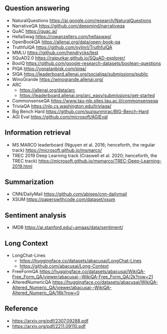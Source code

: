 ## Question answering
* NaturalQuestions https://ai.google.com/research/NaturalQuestions
* NarrativeQA https://github.com/deepmind/narrativeqa
* QuAC https://quac.ai/
* HellaSwag https://rowanzellers.com/hellaswag/
* OpenBookQA https://allenai.org/data/open-book-qa
* TruthfulQA https://github.com/sylinrl/TruthfulQA
* MMLU https://github.com/hendrycks/test
* SQuAD2.0 https://rajpurkar.github.io/SQuAD-explorer/
* BoolQ https://github.com/google-research-datasets/boolean-questions
* PIQA https://yonatanbisk.com/piqa/
* SIQA https://leaderboard.allenai.org/socialiqa/submissions/public
* WinoGrande https://winogrande.allenai.org/
* ARC 
    * https://allenai.org/data/arc
    * https://leaderboard.allenai.org/arc_easy/submissions/get-started
* CommonsenseQA https://www.tau-nlp.sites.tau.ac.il/commonsenseqa
* TriviaQA https://nlp.cs.washington.edu/triviaqa/
* Big Bench Hard https://github.com/suzgunmirac/BIG-Bench-Hard
* AGI Eval https://github.com/microsoft/AGIEval

## Information retrieval
* MS MARCO leaderboard (Nguyen et al. 2016; henceforth, the regular track) https://microsoft.github.io/msmarco/
* TREC 2019 Deep Learning track (Craswell et al. 2020; henceforth, the TREC track) https://microsoft.github.io/msmarco/TREC-Deep-Learning-2019.html

## Summarization
* CNN/DailyMail https://github.com/abisee/cnn-dailymail
* XSUM https://paperswithcode.com/dataset/xsum

## Sentiment analysis
* IMDB https://ai.stanford.edu/~amaas/data/sentiment/

## Long Context
* LongChat-Lines
    * https://huggingface.co/datasets/abacusai/LongChat-Lines
    * https://github.com/abacusai/Long-Context
* FreeFormQA https://huggingface.co/datasets/abacusai/WikiQA-Free_Form_QA/viewer/abacusai--WikiQA-Free_Form_QA/2k?row=21
* AlteredNumericQA https://huggingface.co/datasets/abacusai/WikiQA-Altered_Numeric_QA/viewer/abacusai--WikiQA-Altered_Numeric_QA/16k?row=0

## Reference
* https://arxiv.org/pdf/2307.09288.pdf
* https://arxiv.org/pdf/2211.09110.pdf
